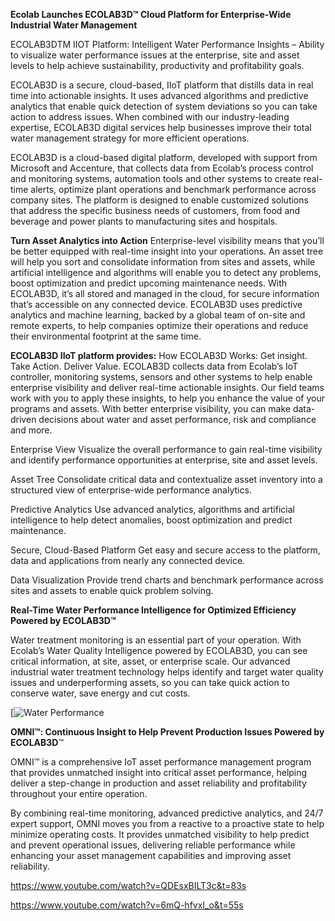 **Ecolab Launches ECOLAB3D™ Cloud Platform for Enterprise-Wide Industrial Water Management**

ECOLAB3DTM IIOT Platform: Intelligent Water Performance Insights – Ability to visualize water performance issues at the enterprise, site and asset levels to help achieve sustainability, productivity and profitability goals.

ECOLAB3D is a secure, cloud-based, IIoT platform that distills data in real time into actionable insights.  It uses advanced algorithms and predictive analytics that enable quick detection of system deviations so you can take action to address issues.  When combined with our industry-leading expertise, ECOLAB3D digital services help businesses improve their total water management strategy for more efficient operations.


ECOLAB3D is a cloud-based digital platform, developed with support from Microsoft and Accenture, that collects data from Ecolab’s process control and monitoring systems, automation tools and other systems to create real-time alerts, optimize plant operations and benchmark performance across company sites. The platform is designed to enable customized solutions that address the specific business needs of customers, from food and beverage and power plants to manufacturing sites and hospitals.


**Turn Asset Analytics into Action**
Enterprise-level visibility means that you’ll be better equipped with real-time insight into your operations. An asset tree will help you sort and consolidate information from sites and assets, while artificial intelligence and algorithms will enable you to detect any problems, boost optimization and predict upcoming maintenance needs. With ECOLAB3D, it’s all stored and managed in the cloud, for secure information that’s accessible on any connected device. ECOLAB3D uses predictive analytics and machine learning, backed by a global team of on-site and remote experts, to help companies optimize their operations and reduce their environmental footprint at the same time. 

**ECOLAB3D IIoT platform provides:**
How ECOLAB3D Works:
Get insight. Take Action. Deliver Value.
ECOLAB3D collects data from Ecolab’s IoT controller, monitoring systems, sensors and other systems to help enable enterprise visibility and deliver real-time actionable insights. Our field teams work with you to apply these insights, to help you enhance the value of your programs and assets. With better enterprise visibility, you can make data-driven decisions about water and asset performance, risk and compliance and more. 

Enterprise View
Visualize the overall performance to gain real-time visibility and identify performance opportunities at enterprise, site and asset levels.

Asset Tree
Consolidate critical data and contextualize asset inventory into a structured view of enterprise-wide performance analytics.

Predictive Analytics
Use advanced analytics, algorithms and artificial intelligence to help detect anomalies, boost optimization and predict maintenance.

Secure, Cloud-Based Platform
Get easy and secure access to the platform, data and applications from nearly any connected device.

Data Visualization
Provide trend charts and benchmark performance across sites and assets to enable quick problem solving.

**Real-Time Water Performance Intelligence for Optimized Efficiency
Powered by ECOLAB3D™**

Water treatment monitoring is an essential part of your operation. With Ecolab’s Water Quality Intelligence powered by ECOLAB3D, you can see critical information, at site, asset, or enterprise scale. Our advanced industrial water treatment technology helps identify and target water quality issues and underperforming assets, so you can take quick action to conserve water, save energy and cut costs. 

[![Water Performance]((https://youtu.be/Es8c3rju7tE?si=n-2zkuFQ3Mn9tmN6))



**OMNI™: 
Continuous Insight to Help Prevent Production Issues
Powered by ECOLAB3D**™

OMNI™ is a comprehensive IoT asset performance management program that provides unmatched insight into critical asset performance, helping deliver a step-change in production and asset reliability and profitability throughout your entire operation.

By combining real-time monitoring, advanced predictive analytics, and 24/7 expert support, OMNI moves you from a reactive to a proactive state to help minimize operating costs. It provides unmatched visibility to help predict and prevent operational issues, delivering reliable performance while enhancing your asset management capabilities and improving asset reliability.

https://www.youtube.com/watch?v=QDEsxBILT3c&t=83s

https://www.youtube.com/watch?v=6mQ-hfvxI_o&t=55s
